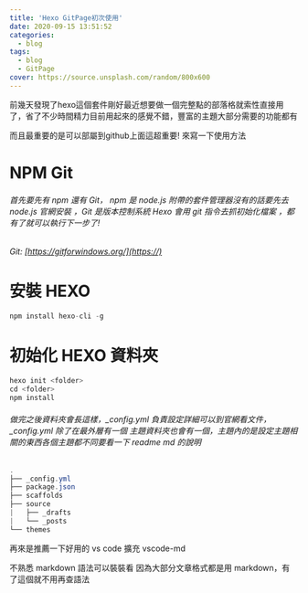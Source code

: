 ```yaml
---
title: 'Hexo GitPage初次使用'
date: 2020-09-15 13:51:52
categories:
  - blog
tags:
  - blog
  - GitPage
cover: https://source.unsplash.com/random/800x600
---
```


<p > 前幾天發現了hexo這個套件剛好最近想要做一個完整點的部落格就索性直接用了，省了不少時間精力目前用起來的感覺不錯，豐富的主題大部分需要的功能都有</p>
<p > 而且最重要的是可以部屬到github上面這超重要! 來寫一下使用方法</p>

# NPM Git

###### 首先要先有 npm 還有 Git， npm 是 node.js 附帶的套件管理器沒有的話要先去 node.js 官網安裝 ，Git 是版本控制系統 Hexo 會用 git 指令去抓初始化檔案 ，都有了就可以執行下一步了!

###### Git: [https://gitforwindows.org/](https://)

######

# 安裝 HEXO

```cs
npm install hexo-cli -g
```

# 初始化 HEXO 資料夾

```cs
hexo init <folder>
cd <folder>
npm install
```

###### 做完之後資料夾會長這樣，\_config.yml 負責設定詳細可以到官網看文件，\_config.yml 除了在最外層有一個 主題資料夾也會有一個，主題內的是設定主題相關的東西各個主題都不同要看一下 readme md 的說明

```cs
.
├── _config.yml
├── package.json
├── scaffolds
├── source
|   ├── _drafts
|   └── _posts
└── themes
```

再來是推薦一下好用的 vs code 擴充 vscode-md

不熟悉 markdown 語法可以裝裝看 因為大部分文章格式都是用 markdown，有了這個就不用再查語法
